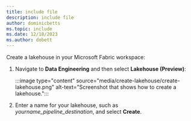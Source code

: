 ```yaml
---
title: include file
description: include file
author: dominicbetts
ms.topic: include
ms.date: 12/18/2023
ms.author: dobett
---
```


Create a lakehouse in your Microsoft Fabric workspace:

1. Navigate to **Data Engineering** and then select **Lakehouse (Preview)**:

    :::image type="content" source="media/create-lakehouse/create-lakehouse.png" alt-text="Screenshot that shows how to create a lakehouse.":::

1. Enter a name for your lakehouse, such as _yourname_pipeline_destination_, and select **Create**.
